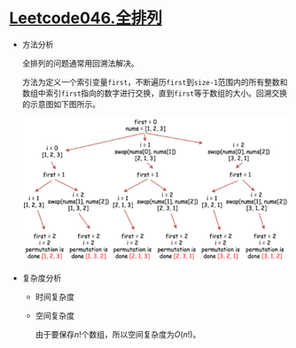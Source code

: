 # [Leetcode046.全排列](https://leetcode-cn.com/problems/permutations/)

- 方法分析

  全排列的问题通常用回溯法解决。

  方法为定义一个索引变量`first`，不断遍历`first`到`size-1`范围内的所有整数和数组中索引`first`指向的数字进行交换，直到`first`等于数组的大小。回溯交换的示意图如下图所示。
  
  ![img](assets/7b539d8c5594dbc4b6d260a2f3ad06d7d2324167dccee1c572aa663850450bfd-image.png)
  
- 复杂度分析

  - 时间复杂度

  - 空间复杂度

    由于要保存$n!$个数组，所以空间复杂度为$O(n!)$。
  
    
